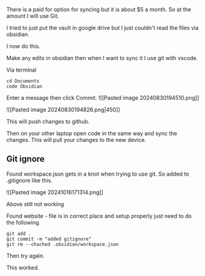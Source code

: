 There is a paid for option for syncing but it is about $5 a month. So at the amount I will use Git.

I tried to just put the vault in google drive but I just couldn't read the files via obsidian.

I now do this.

Make any edits in obsidian then when I want to sync it I use git with vscode.

Via terminal 

```
cd Documents
code Obsidian
```

Enter a message then click Commit.
![[Pasted image 20240830194510.png]]

![[Pasted image 20240830194826.png|450]]

This will push changes to github.

Then on your other laptop open code in the same way and sync the changes.  This will pull your changes to the new device.


## Git ignore

Found workspace.json gets in a knot when trying to use git.  So added to .gitignore like this.

![[Pasted image 20241016171314.png]]

Above still not working

Found website - file is in correct place and setup properly just need to do the following.

```
git add .
git commit -m "added gitignore"
git rm --chached .obsidian/workspace.json
```

Then try again.

This worked.